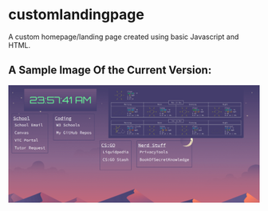 # customlandingpage
 A custom homepage/landing page created using basic Javascript and HTML.

## A Sample Image Of the Current Version:
![](/firefox_6ZPKGmVHNT.png)
